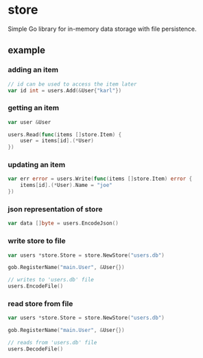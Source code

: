 # store
Simple Go library for in-memory data storage with file persistence.

## example

### adding an item

```go
// id can be used to access the item later 
var id int = users.Add(&User{"karl"})
```

### getting an item

```go
var user &User

users.Read(func(items []store.Item) {
    user = items[id].(*User)
})
```

### updating an item

```go
var err error = users.Write(func(items []store.Item) error {
    items[id].(*User).Name = "joe"
})
```

### json representation of store

```go
var data []byte = users.EncodeJson()
```

### write store to file

```go
var users *store.Store = store.NewStore("users.db")

gob.RegisterName("main.User", &User{})

// writes to 'users.db' file
users.EncodeFile()
```

### read store from file

```go
var users *store.Store = store.NewStore("users.db")

gob.RegisterName("main.User", &User{})

// reads from 'users.db' file
users.DecodeFile()
```
